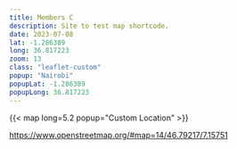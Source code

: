 ```yaml
---
title: Members C
description: Site to test map shortcode.
date: 2023-07-08
lat: -1.286389
long: 36.817223
zoom: 13
class: "leaflet-custom"
popup: "Nairobi"
popupLat: -1.286389
popupLong: 36.817223
---
```



{{< map long=5.2 popup="Custom Location" >}}


https://www.openstreetmap.org/#map=14/46.79217/7.15751